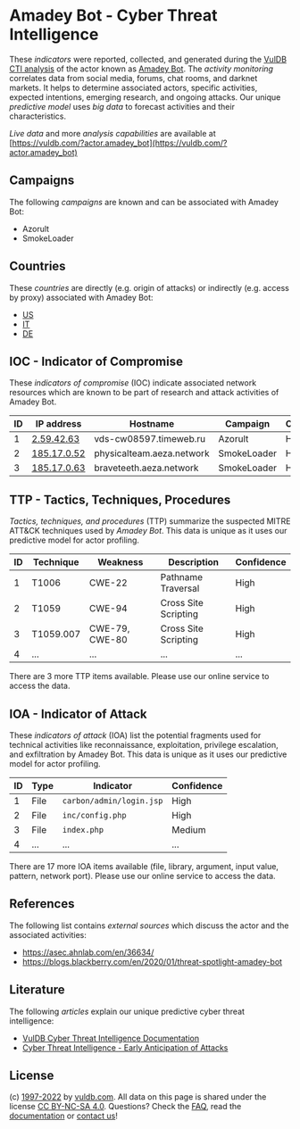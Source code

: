 # Amadey Bot - Cyber Threat Intelligence

These _indicators_ were reported, collected, and generated during the [VulDB CTI analysis](https://vuldb.com/?kb.cti) of the actor known as [Amadey Bot](https://vuldb.com/?actor.amadey_bot). The _activity monitoring_ correlates data from social media, forums, chat rooms, and darknet markets. It helps to determine associated actors, specific activities, expected intentions, emerging research, and ongoing attacks. Our unique _predictive model_ uses _big data_ to forecast activities and their characteristics.

_Live data_ and more _analysis capabilities_ are available at [https://vuldb.com/?actor.amadey_bot](https://vuldb.com/?actor.amadey_bot)

## Campaigns

The following _campaigns_ are known and can be associated with Amadey Bot:

* Azorult
* SmokeLoader

## Countries

These _countries_ are directly (e.g. origin of attacks) or indirectly (e.g. access by proxy) associated with Amadey Bot:

* [US](https://vuldb.com/?country.us)
* [IT](https://vuldb.com/?country.it)
* [DE](https://vuldb.com/?country.de)

## IOC - Indicator of Compromise

These _indicators of compromise_ (IOC) indicate associated network resources which are known to be part of research and attack activities of Amadey Bot.

ID | IP address | Hostname | Campaign | Confidence
-- | ---------- | -------- | -------- | ----------
1 | [2.59.42.63](https://vuldb.com/?ip.2.59.42.63) | vds-cw08597.timeweb.ru | Azorult | High
2 | [185.17.0.52](https://vuldb.com/?ip.185.17.0.52) | physicalteam.aeza.network | SmokeLoader | High
3 | [185.17.0.63](https://vuldb.com/?ip.185.17.0.63) | braveteeth.aeza.network | SmokeLoader | High

## TTP - Tactics, Techniques, Procedures

_Tactics, techniques, and procedures_ (TTP) summarize the suspected MITRE ATT&CK techniques used by _Amadey Bot_. This data is unique as it uses our predictive model for actor profiling.

ID | Technique | Weakness | Description | Confidence
-- | --------- | -------- | ----------- | ----------
1 | T1006 | CWE-22 | Pathname Traversal | High
2 | T1059 | CWE-94 | Cross Site Scripting | High
3 | T1059.007 | CWE-79, CWE-80 | Cross Site Scripting | High
4 | ... | ... | ... | ...

There are 3 more TTP items available. Please use our online service to access the data.

## IOA - Indicator of Attack

These _indicators of attack_ (IOA) list the potential fragments used for technical activities like reconnaissance, exploitation, privilege escalation, and exfiltration by Amadey Bot. This data is unique as it uses our predictive model for actor profiling.

ID | Type | Indicator | Confidence
-- | ---- | --------- | ----------
1 | File | `carbon/admin/login.jsp` | High
2 | File | `inc/config.php` | High
3 | File | `index.php` | Medium
4 | ... | ... | ...

There are 17 more IOA items available (file, library, argument, input value, pattern, network port). Please use our online service to access the data.

## References

The following list contains _external sources_ which discuss the actor and the associated activities:

* https://asec.ahnlab.com/en/36634/
* https://blogs.blackberry.com/en/2020/01/threat-spotlight-amadey-bot

## Literature

The following _articles_ explain our unique predictive cyber threat intelligence:

* [VulDB Cyber Threat Intelligence Documentation](https://vuldb.com/?kb.cti)
* [Cyber Threat Intelligence - Early Anticipation of Attacks](https://www.scip.ch/en/?labs.20201022)

## License

(c) [1997-2022](https://vuldb.com/?kb.changelog) by [vuldb.com](https://vuldb.com/?kb.about). All data on this page is shared under the license [CC BY-NC-SA 4.0](https://creativecommons.org/licenses/by-nc-sa/4.0/). Questions? Check the [FAQ](https://vuldb.com/?kb.faq), read the [documentation](https://vuldb.com/?kb) or [contact us](https://vuldb.com/?contact)!
